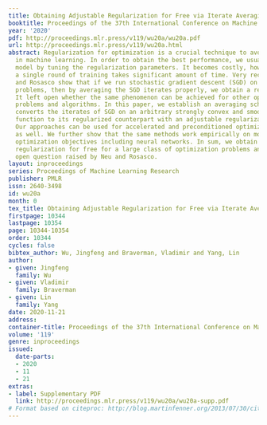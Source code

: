 ```yaml
---
title: Obtaining Adjustable Regularization for Free via Iterate Averaging
booktitle: Proceedings of the 37th International Conference on Machine Learning
year: '2020'
pdf: http://proceedings.mlr.press/v119/wu20a/wu20a.pdf
url: http://proceedings.mlr.press/v119/wu20a.html
abstract: Regularization for optimization is a crucial technique to avoid overfitting
  in machine learning. In order to obtain the best performance, we usually train a
  model by tuning the regularization parameters. It becomes costly, however, when
  a single round of training takes significant amount of time. Very recently, Neu
  and Rosasco show that if we run stochastic gradient descent (SGD) on linear regression
  problems, then by averaging the SGD iterates properly, we obtain a regularized solution.
  It left open whether the same phenomenon can be achieved for other optimization
  problems and algorithms. In this paper, we establish an averaging scheme that provably
  converts the iterates of SGD on an arbitrary strongly convex and smooth objective
  function to its regularized counterpart with an adjustable regularization parameter.
  Our approaches can be used for accelerated and preconditioned optimization methods
  as well. We further show that the same methods work empirically on more general
  optimization objectives including neural networks. In sum, we obtain adjustable
  regularization for free for a large class of optimization problems and resolve an
  open question raised by Neu and Rosasco.
layout: inproceedings
series: Proceedings of Machine Learning Research
publisher: PMLR
issn: 2640-3498
id: wu20a
month: 0
tex_title: Obtaining Adjustable Regularization for Free via Iterate Averaging
firstpage: 10344
lastpage: 10354
page: 10344-10354
order: 10344
cycles: false
bibtex_author: Wu, Jingfeng and Braverman, Vladimir and Yang, Lin
author:
- given: Jingfeng
  family: Wu
- given: Vladimir
  family: Braverman
- given: Lin
  family: Yang
date: 2020-11-21
address: 
container-title: Proceedings of the 37th International Conference on Machine Learning
volume: '119'
genre: inproceedings
issued:
  date-parts:
  - 2020
  - 11
  - 21
extras:
- label: Supplementary PDF
  link: http://proceedings.mlr.press/v119/wu20a/wu20a-supp.pdf
# Format based on citeproc: http://blog.martinfenner.org/2013/07/30/citeproc-yaml-for-bibliographies/
---
```


